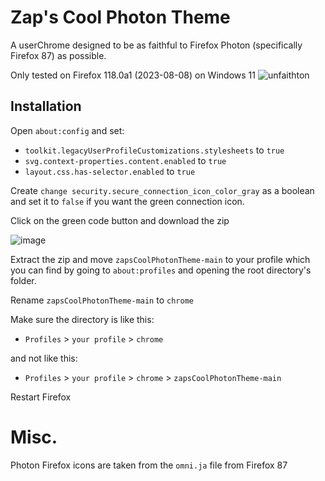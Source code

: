 # Zap's Cool Photon Theme
A userChrome designed to be as faithful to Firefox Photon (specifically Firefox 87) as possible.

Only tested on Firefox 118.0a1 (2023-08-08) on Windows 11
![unfaithton](https://github.com/zapSNH/zapsCoolPhotonTheme/assets/134786889/a2690e89-774b-4c4d-9f02-ce160b025bbb)

## Installation
Open `about:config` and set:
* `toolkit.legacyUserProfileCustomizations.stylesheets` to `true`
* `svg.context-properties.content.enabled` to `true`
* `layout.css.has-selector.enabled` to `true`

Create `change security.secure_connection_icon_color_gray` as a boolean and set it to `false` if you want the green connection icon.

Click on the green code button and download the zip

![image](https://github.com/zapSNH/zapsCoolPhotonTheme/assets/134786889/022952df-a69e-4b71-96c5-bc45dc9d84b8)

Extract the zip and move `zapsCoolPhotonTheme-main` to your profile which you can find by going to `about:profiles` and opening the root directory's folder.

Rename `zapsCoolPhotonTheme-main` to `chrome`


Make sure the directory is like this:
* `Profiles` > `your profile` > `chrome`

and not like this:
* `Profiles` > `your profile` > `chrome` > `zapsCoolPhotonTheme-main`

Restart Firefox

# Misc.
Photon Firefox icons are taken from the `omni.ja` file from Firefox 87 
